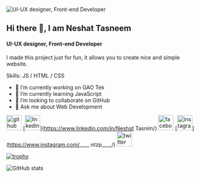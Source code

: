 ![UI-UX designer, Front-end Developer](https://scontent.fcgp6-1.fna.fbcdn.net/v/t39.30808-6/473618132_1116276609991501_5349914121055547452_n.jpg?stp=dst-jpg_s960x960_tt6&_nc_cat=101&ccb=1-7&_nc_sid=cc71e4&_nc_eui2=AeE0icH9ufoLhvsvGFyUWvOwTz4tWK8sTmZPPi1YryxOZrkfDEUUumXnduMY1ofFQc9Q_7kQ-RZcJxqvQnJKV7mo&_nc_ohc=R_I5_kA55YgQ7kNvgEzXkKB&_nc_zt=23&_nc_ht=scontent.fcgp6-1.fna&_nc_gid=AowdikeF5fqKi3e1FlDIWu3&oh=00_AYBMc_ehq02qAeC3RQqFAofIGGz7YQ6wRxLG1w0KIuTupA&oe=67A5FF5A)

## Hi there 👋, I am Neshat Tasneem
#### UI-UX designer, Front-end Developer


I made this project just for fun, it allows you to create nice and simple website.

Skills: JS / HTML / CSS

- 🔭 I’m currently working on GAO Tek  
- 🌱 I’m currently learning JavaScript  
- 👯 I’m looking to collaborate on GitHub 
- 💬 Ask me about Web Development  


[<img src='https://cdn.jsdelivr.net/npm/simple-icons@3.0.1/icons/github.svg' alt='github' height='40'>](https://github.com/porshi7)  [<img src='https://cdn.jsdelivr.net/npm/simple-icons@3.0.1/icons/linkedin.svg' alt='linkedin' height='40'>](https://www.linkedin.com/in/Neshat Tasnim/)  [<img src='https://cdn.jsdelivr.net/npm/simple-icons@3.0.1/icons/facebook.svg' alt='facebook' height='40'>](https://www.facebook.com/tasnim.porshi.9)  [<img src='https://cdn.jsdelivr.net/npm/simple-icons@3.0.1/icons/instagram.svg' alt='instagram' height='40'>](https://www.instagram.com/____ ntzp____/)  [<img src='https://cdn.jsdelivr.net/npm/simple-icons@3.0.1/icons/twitter.svg' alt='twitter' height='40'>](https://twitter.com/@Neshat13173)  

[![trophy](https://github-profile-trophy.vercel.app/?username=porshi7)](https://github.com/ryo-ma/github-profile-trophy)

![GitHub stats](https://github-readme-stats.vercel.app/api?username=porshi7&show_icons=true)  

